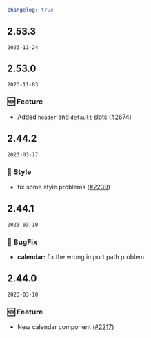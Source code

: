```yaml
changelog: true
```

## 2.53.3

`2023-11-24`


## 2.53.0

`2023-11-03`

### 🆕 Feature

- Added `header` and `default` slots ([#2674](https://github.com/arco-design/arco-design-vue/pull/2674))


## 2.44.2

`2023-03-17`

### 💅 Style

- fix some style problems ([#2239](https://github.com/arco-design/arco-design-vue/pull/2239))


## 2.44.1

`2023-03-10`

### 🐛 BugFix

- **calendar:** fix the wrong import path problem


## 2.44.0

`2023-03-10`

### 🆕 Feature

- New calendar component ([#2217](https://github.com/arco-design/arco-design-vue/pull/2217))

